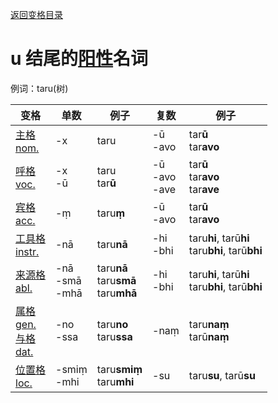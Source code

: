 [返回变格目录](summary.md)

# u 结尾的[阳性](masculime.md)名词

例词：taru(树)

| 变格 | 单数 | 例子 |复数 | 例子 |
| --- | ----- | ------ |---- | ---- |
| [主格<br>nom.](nom.md) | -x |taru  | -ū<br>-avo | tar**ū**<br>tar**avo** |
| [呼格<br>voc.](voc.md) | -x<br>-ū |taru<br>tar**ū** | -ū<br>-avo<br>-ave | tar**ū**<br>tar**avo**<br>tar**ave** |
| [宾格<br>acc.](acc.md) | -ṃ |taru**ṃ**  |-ū<br>-avo  |tar**ū**<br>tar**avo**  |
| [工具格<br>instr.](instr.md) |-nā  |taru**nā**  |-hi<br>-bhi  |taru**hi**, tarū**hi**<br>taru**bhi**, tarū**bhi**  |
| [来源格<br>abl.](abl.md) |-nā<br>-smā<br>-mhā  |taru**nā**<br>taru**smā**<br>taru**mhā**  | -hi<br>-bhi |taru**hi**, tarū**hi**<br>taru**bhi**, tarū**bhi**    |
| [属格<br>gen.](gen.md)<br>[与格<br>dat.](dat.md) |-no<br>-ssa|taru**no**<br>taru**ssa**  |-naṃ  |taru**naṃ**<br>tarū**naṃ**  |
| [位置格<br>loc.](loc.md) |-smiṃ<br>-mhi  |taru**smiṃ**<br>taru**mhi**  |-su  |taru**su**, tarū**su**  |